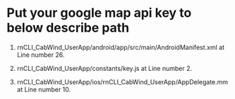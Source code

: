 # Put your google map api key to below describe path

1. rnCLI_CabWind_UserApp/android/app/src/main/AndroidManifest.xml at Line number 26.

2. rnCLI_CabWind_UserApp/constants/key.js at Line number 2.

3. rnCLI_CabWind_UserApp/ios/rnCLI_CabWind_UserApp/AppDelegate.mm at Line number 10.

